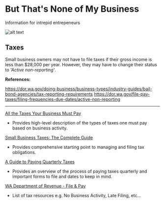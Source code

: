 # But That's None of My Business
Information for intrepid entrepeneurs

![alt text](https://i.kym-cdn.com/entries/icons/original/000/015/878/thatsnoneofmy.jpg)

## Taxes
Small business owners may not have to file taxes if their gross income is less than $28,000 per year. However, they may have to change their status to *'Active non-reporting'*.

**References:**

https://dor.wa.gov/doing-business/business-types/industry-guides/bail-bond-agencies/tax-reporting-requirements
https://dor.wa.gov/file-pay-taxes/filing-frequencies-due-dates/active-non-reporting

* * *

[All the Taxes Your Business Must Pay](https://www.thebalancesmb.com/all-the-taxes-your-business-must-pay-399045)

* Provides high-level description of the types of taxes one must pay based on business activity.

[Small Business Taxes: The Complete Guide](https://www.fundera.com/blog/small-business-taxes)

* Provides comprehensive starting point to managing and filing tax obligations.

[A Guide to Paying Quarterly Taxes](https://turbotax.intuit.com/tax-tips/self-employment-taxes/a-guide-to-paying-quarterly-taxes/L6p8C53xQ)

* Provides an overview of the process of paying taxes quarterly and important forms to file and dates to keep in mind.

[WA Department of Revenue - File & Pay](https://dor.wa.gov/file-pay-taxes)

* List of tax resources e.g. No Business Activity, Late Filing, etc...
